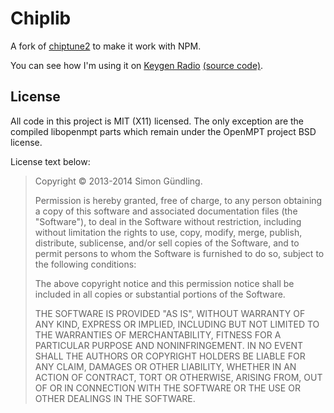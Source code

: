 # Chiplib

A fork of [chiptune2](chiptune2) to make it work with NPM.

You can see how I'm using it on [Keygen Radio][kgrsite] [(source
code)][kgrsource].

## License

All code in this project is MIT (X11) licensed. The only exception are the
compiled libopenmpt parts which remain under the OpenMPT project BSD license.

License text below:

> Copyright © 2013-2014 Simon Gündling.
>
> Permission is hereby granted, free of charge, to any person obtaining a copy
> of this software and associated documentation files (the "Software"), to deal
> in the Software without restriction, including without limitation the rights
> to use, copy, modify, merge, publish, distribute, sublicense, and/or sell
> copies of the Software, and to permit persons to whom the Software is
> furnished to do so, subject to the following conditions:
>
> The above copyright notice and this permission notice shall be included in all
> copies or substantial portions of the Software.
>
> THE SOFTWARE IS PROVIDED "AS IS", WITHOUT WARRANTY OF ANY KIND, EXPRESS OR
> IMPLIED, INCLUDING BUT NOT LIMITED TO THE WARRANTIES OF MERCHANTABILITY,
> FITNESS FOR A PARTICULAR PURPOSE AND NONINFRINGEMENT. IN NO EVENT SHALL THE
> AUTHORS OR COPYRIGHT HOLDERS BE LIABLE FOR ANY CLAIM, DAMAGES OR OTHER
> LIABILITY, WHETHER IN AN ACTION OF CONTRACT, TORT OR OTHERWISE, ARISING FROM,
> OUT OF OR IN CONNECTION WITH THE SOFTWARE OR THE USE OR OTHER DEALINGS IN THE
> SOFTWARE.

[chiptune2]: https://github.com/deskjet/chiptune2.js
[kgrsite]: http://keygenradio.com
[kgrsource]: https://github.com/paul-nechifor/keygen-radio
